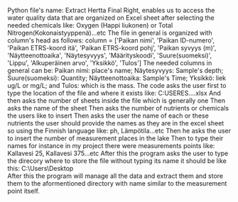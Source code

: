 Python file's name: Extract Hertta Final Right, enables us to access the water quality data that are organized on Excel sheet after selecting the needed chemicals like:
Oxygen (Happi liukonen) or Total Nitrogen(Kokonaistyyppenä)...etc
The file in general is organized with column's head as follows: 
column = ['Paikan nimi', 'Paikan ID-numero', 'Paikan ETRS-koord itä', 'Paikan ETRS-koord pohj',	'Paikan syvyys (m)', 'Näytteenottoaika', 'Näytesyvyys',	'Määrityskoodi', 'Suure(suomeksi)', 'Lippu', 'Alkuperäinen arvo', 'Yksikkö', 'Tulos']
The needed columns in general can be: Paikan nimi: place's name; Näytesyvyys: Sample's depth; Suure(suomeksi): Quantity; Näytteenottoaika: Sample's Time; Yksikkö: liek ug/L or mg/L; and Tulos: which is the mass.
The code asks the user first to type the location of the file and where it exists like: C:USERES....xlsx
And then asks the number of sheets inside the file which is generally one
Then asks the name of the sheet
Then asks the number of nutrients or chemicals the users like to insert
Then asks the user the name of each or these nutrients the user should provide the names as they are in the excel sheet so using the Finnish language like: ph, Lämpötila...etc
Then he asks the user to insert the number of measurement places in the lake
Then to type their names for instance in my project there were measurements points like: Kallavesi 25, Kallavesi 375...etc
After this the program asks the user to type the direcory where to store the file without typing its name it should be like this: C:\Users\Desktop\
After this the program will manage all the data and extract them and store them to the aformentioned directory with name similar to the measurement point itself. 
